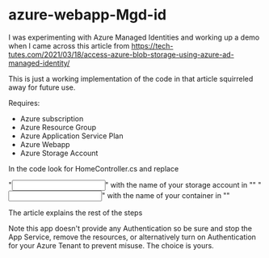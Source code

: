 # azure-webapp-Mgd-id

I was experimenting with Azure Managed Identities and working up a demo when I came across this article from https://tech-tutes.com/2021/03/18/access-azure-blob-storage-using-azure-ad-managed-identity/

This is just a working implementation of the code in that article squirreled away for future use.

Requires:

- Azure subscription
- Azure Resource Group
- Azure Application Service Plan
- Azure Webapp
- Azure Storage Account

In the code look for HomeController.cs and replace

"<Input StorageAccount>" with the name of your storage account in ""
"<Input ContainerName>" with the name of your container in ""

The article explains the rest of the steps

Note this app doesn't provide any Authentication so be sure and stop the App Service, remove the resources, or alternatively turn on Authentication for your Azure Tenant to prevent misuse.  The choice is yours.

